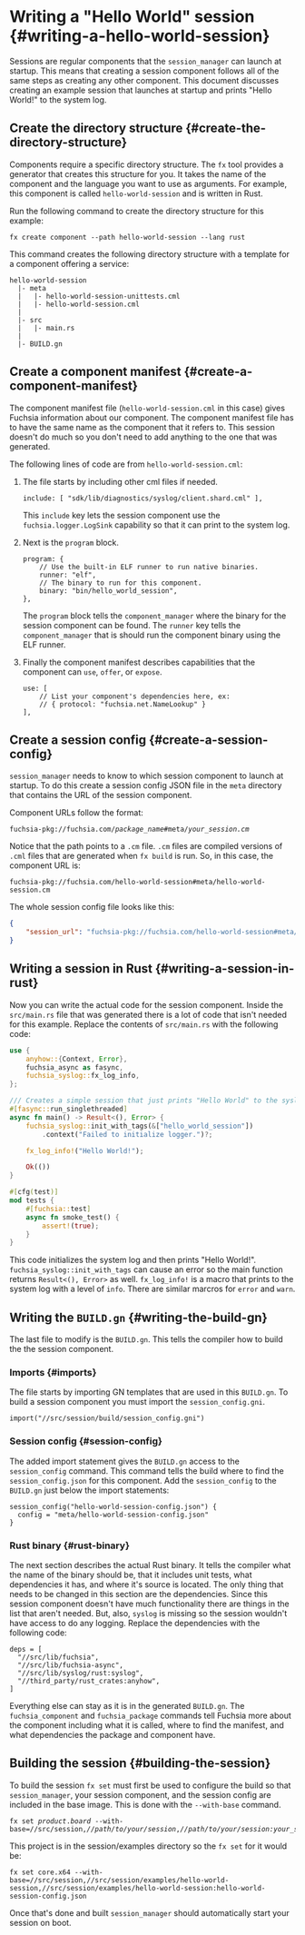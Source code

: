 # Writing a "Hello World" session {#writing-a-hello-world-session}

Sessions are regular components that the `session_manager` can launch at
startup. This means that creating a session component follows all of the same
steps as creating any other component. This document discusses creating an
example session that launches at startup and prints "Hello World!" to the system
log.

## Create the directory structure {#create-the-directory-structure}

Components require a specific directory structure. The `fx` tool provides a
generator that creates this structure for you. It takes the name of the
component and the language you want to use as arguments. For example, this
component is called `hello-world-session` and is written in Rust.

Run the following command to create the directory structure for this example:

```posix-terminal
fx create component --path hello-world-session --lang rust
```

This command creates the following directory structure with a template for a
component offering a service:

```none
hello-world-session
  |- meta
  |   |- hello-world-session-unittests.cml
  |   |- hello-world-session.cml
  |
  |- src
  |   |- main.rs
  |
  |- BUILD.gn
```

## Create a component manifest {#create-a-component-manifest}

The component manifest file (`hello-world-session.cml` in this case) gives
Fuchsia information about our component. The component manifest file has to have
the same name as the component that it refers to. This session doesn't do much
so you don't need to add anything to the one that was generated.

The following lines of code are from `hello-world-session.cml`:

1. The file starts by including other cml files if needed.

   ```json5
   include: [ "sdk/lib/diagnostics/syslog/client.shard.cml" ],
   ```

   This `include` key lets the session component use the
   `fuchsia.logger.LogSink` capability so that it can print to the system log.

1. Next is the `program` block.

   ```json5
   program: {
       // Use the built-in ELF runner to run native binaries.
       runner: "elf",
       // The binary to run for this component.
       binary: "bin/hello_world_session",
   },
   ```

   The `program` block tells the `component_manager` where the binary for the
   session component can be found. The `runner` key tells the `component_manager`
   that is should run the component binary using the ELF runner.

1. Finally the component manifest describes capabilities that the component
   can `use`, `offer`, or `expose`.

   ```json5
   use: [
       // List your component's dependencies here, ex:
       // { protocol: "fuchsia.net.NameLookup" }
   ],
   ```

## Create a session config {#create-a-session-config}

`session_manager` needs to know to which session component to launch at startup.
To do this create a session config JSON file in the `meta` directory that
contains the URL of the session component.

Component URLs follow the format:

<pre><code>fuchsia-pkg://fuchsia.com/<var>package_name</var>#meta/<var>your_session.cm</var></code></pre>

Notice that the path points to a `.cm` file. `.cm` files are compiled versions
of `.cml` files that are generated when `fx build` is run. So, in this case, the
component URL is:

```none
fuchsia-pkg://fuchsia.com/hello-world-session#meta/hello-world-session.cm
```

The whole session config file looks like this:

```json
{
    "session_url": "fuchsia-pkg://fuchsia.com/hello-world-session#meta/hello-world-session.cm"
}
```

## Writing a session in Rust {#writing-a-session-in-rust}

Now you can write the actual code for the session component. Inside the
`src/main.rs` file that was generated there is a lot of code that isn't needed
for this example. Replace the contents of `src/main.rs` with the following code:

```rust
use {
    anyhow::{Context, Error},
    fuchsia_async as fasync,
    fuchsia_syslog::fx_log_info,
};

/// Creates a simple session that just prints "Hello World" to the syslog.
#[fasync::run_singlethreaded]
async fn main() -> Result<(), Error> {
    fuchsia_syslog::init_with_tags(&["hello_world_session"])
        .context("Failed to initialize logger.")?;

    fx_log_info!("Hello World!");

    Ok(())
}

#[cfg(test)]
mod tests {
    #[fuchsia::test]
    async fn smoke_test() {
        assert!(true);
    }
}
```

This code initializes the system log and then prints "Hello World!".
`fuchsia_syslog::init_with_tags` can cause an error so the main function returns
`Result<(), Error>` as well. `fx_log_info!` is a macro that prints to the
system log with a level of `info`. There are similar marcros for `error` and
`warn`.

## Writing the `BUILD.gn` {#writing-the-build-gn}

The last file to modify is the `BUILD.gn`. This tells the compiler how to build
the the session component.

### Imports {#imports}

The file starts by importing GN templates that are used in this `BUILD.gn`. To
build a session component you must import the `session_config.gni`.

```gn
import("//src/session/build/session_config.gni")
```

### Session config {#session-config}

The added import statement gives the `BUILD.gn` access to the `session_config`
command. This command tells the build where to find the `session_config.json`
for this component. Add the `session_config` to the `BUILD.gn` just below the
import statements:

```gn
session_config("hello-world-session-config.json") {
  config = "meta/hello-world-session-config.json"
}
```

### Rust binary {#rust-binary}

The next section describes the actual Rust binary. It tells the compiler what
the name of the binary should be, that it includes unit tests, what dependencies
it has, and where it's source is located. The only thing that needs to be
changed in this section are the dependencies. Since this session component
doesn't have much functionality there are things in the list that aren't needed.
But, also, `syslog` is missing so the session wouldn't have access to do any
logging. Replace the dependencies with the following code:

```gn
deps = [
  "//src/lib/fuchsia",
  "//src/lib/fuchsia-async",
  "//src/lib/syslog/rust:syslog",
  "//third_party/rust_crates:anyhow",
]
```

Everything else can stay as it is in the generated `BUILD.gn`. The
`fuchsia_component` and `fuchsia_package` commands tell Fuchsia more about the
component including what it is called, where to find the manifest, and what
dependencies the package and component have.

## Building the session {#building-the-session}

To build the session `fx set` must first be used to configure the build so that
`session_manager`, your session component, and the session config are included
in the base image. This is done with the `--with-base` command.

<pre class="prettyprint"><code class="devsite-terminal">fx set <var>product</var>.<var>board</var> --with-base=//src/session,<var>//path/to/your/session</var>,<var>//path/to/your/session:your_session_config</var></code></pre>

This project is in the session/examples directory so the `fx set` for it would
be:

```posix-terminal
fx set core.x64 --with-base=//src/session,//src/session/examples/hello-world-session,//src/session/examples/hello-world-session:hello-world-session-config.json
```

Once that's done and built `session_manager` should automatically start your
session on boot.
